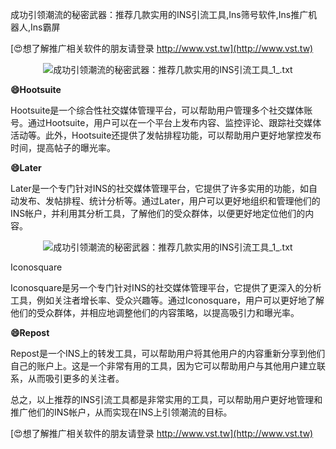 成功引领潮流的秘密武器：推荐几款实用的INS引流工具,Ins筛号软件,Ins推广机器人,Ins霸屏

[😍想了解推广相关软件的朋友请登录 http://www.vst.tw](http://www.vst.tw)

 <center><img src="https://vst.tw/MP4/tuiguang/png/7.png" alt="成功引领潮流的秘密武器：推荐几款实用的INS引流工具_1_.txt"></center>

**😄Hootsuite**

Hootsuite是一个综合性社交媒体管理平台，可以帮助用户管理多个社交媒体账号。通过Hootsuite，用户可以在一个平台上发布内容、监控评论、跟踪社交媒体活动等。此外，Hootsuite还提供了发帖排程功能，可以帮助用户更好地掌控发布时间，提高帖子的曝光率。

**😄Later**

Later是一个专门针对INS的社交媒体管理平台，它提供了许多实用的功能，如自动发布、发帖排程、统计分析等。通过Later，用户可以更好地组织和管理他们的INS帐户，并利用其分析工具，了解他们的受众群体，以便更好地定位他们的内容。

 <center><img src="https://vst.tw/MP4/tuiguang/png/5.png" alt="成功引领潮流的秘密武器：推荐几款实用的INS引流工具_1_.txt"></center>

Iconosquare

Iconosquare是另一个专门针对INS的社交媒体管理平台，它提供了更深入的分析工具，例如关注者增长率、受众兴趣等。通过Iconosquare，用户可以更好地了解他们的受众群体，并相应地调整他们的内容策略，以提高吸引力和曝光率。

**😄Repost**

Repost是一个INS上的转发工具，可以帮助用户将其他用户的内容重新分享到他们自己的账户上。这是一个非常有用的工具，因为它可以帮助用户与其他用户建立联系，从而吸引更多的关注者。

总之，以上推荐的INS引流工具都是非常实用的工具，可以帮助用户更好地管理和推广他们的INS帐户，从而实现在INS上引领潮流的目标。

[😍想了解推广相关软件的朋友请登录 http://www.vst.tw](http://www.vst.tw)



